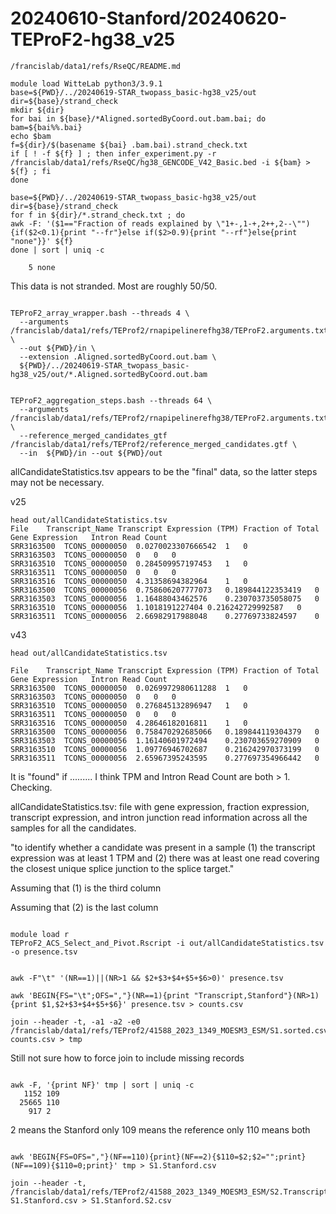 
#	20240610-Stanford/20240620-TEProF2-hg38_v25



```
/francislab/data1/refs/RseQC/README.md 
```

```
module load WitteLab python3/3.9.1
base=${PWD}/../20240619-STAR_twopass_basic-hg38_v25/out
dir=${base}/strand_check
mkdir ${dir}
for bai in ${base}/*Aligned.sortedByCoord.out.bam.bai; do
bam=${bai%%.bai}
echo $bam
f=${dir}/$(basename ${bai} .bam.bai).strand_check.txt
if [ ! -f ${f} ] ; then infer_experiment.py -r /francislab/data1/refs/RseQC/hg38_GENCODE_V42_Basic.bed -i ${bam} > ${f} ; fi
done
```

```
base=${PWD}/../20240619-STAR_twopass_basic-hg38_v25/out
dir=${base}/strand_check
for f in ${dir}/*.strand_check.txt ; do
awk -F: '($1=="Fraction of reads explained by \"1+-,1-+,2++,2--\""){if($2<0.1){print "--fr"}else if($2>0.9){print "--rf"}else{print "none"}}' ${f}
done | sort | uniq -c
```


```
    5 none
```

This data is not stranded. Most are roughly 50/50.









```

TEProF2_array_wrapper.bash --threads 4 \
  --arguments /francislab/data1/refs/TEProf2/rnapipelinerefhg38/TEProF2.arguments.txt \
  --out ${PWD}/in \
  --extension .Aligned.sortedByCoord.out.bam \
  ${PWD}/../20240619-STAR_twopass_basic-hg38_v25/out/*.Aligned.sortedByCoord.out.bam

```



```

TEProF2_aggregation_steps.bash --threads 64 \
  --arguments /francislab/data1/refs/TEProf2/rnapipelinerefhg38/TEProF2.arguments.txt \
  --reference_merged_candidates_gtf /francislab/data1/refs/TEProf2/reference_merged_candidates.gtf \
  --in  ${PWD}/in --out ${PWD}/out

```



allCandidateStatistics.tsv appears to be the "final" data, so the latter steps may not be necessary.







v25
```
head out/allCandidateStatistics.tsv 
File	Transcript_Name	Transcript Expression (TPM)	Fraction of Total Gene Expression	Intron Read Count
SRR3163500	TCONS_00000050	0.0270023307666542	1	0
SRR3163503	TCONS_00000050	0	0	0
SRR3163510	TCONS_00000050	0.284509957197453	1	0
SRR3163511	TCONS_00000050	0	0	0
SRR3163516	TCONS_00000050	4.31358694382964	1	0
SRR3163500	TCONS_00000056	0.758606207777073	0.189844122353419	0
SRR3163503	TCONS_00000056	1.16488043462576	0.230703735058075	0
SRR3163510	TCONS_00000056	1.1018191227404	0.216242729992587	0
SRR3163511	TCONS_00000056	2.66982917988048	0.27769733824597	0
```


v43
```
head out/allCandidateStatistics.tsv 

File	Transcript_Name	Transcript Expression (TPM)	Fraction of Total Gene Expression	Intron Read Count
SRR3163500	TCONS_00000050	0.0269972980611288	1	0
SRR3163503	TCONS_00000050	0	0	0
SRR3163510	TCONS_00000050	0.276845132896947	1	0
SRR3163511	TCONS_00000050	0	0	0
SRR3163516	TCONS_00000050	4.28646182016811	1	0
SRR3163500	TCONS_00000056	0.758470292685066	0.189844119304379	0
SRR3163503	TCONS_00000056	1.16140601972494	0.230703659270909	0
SRR3163510	TCONS_00000056	1.09776946702687	0.216242970373199	0
SRR3163511	TCONS_00000056	2.65967395243595	0.277697354966442	0

```


It is "found" if ......... I think TPM and Intron Read Count are both > 1. Checking.

allCandidateStatistics.tsv: file with gene expression, fraction expression, transcript expression, and intron junction read information across all the samples for all the candidates.

"to identify whether a candidate was present in a sample (1) the transcript expression was at least 1 TPM and (2) there was at least one read covering the closest unique splice junction to the splice target."

Assuming that (1) is the third column

Assuming that (2) is the last column



```

module load r
TEProF2_ACS_Select_and_Pivot.Rscript -i out/allCandidateStatistics.tsv -o presence.tsv

```



```

awk -F"\t" '(NR==1)||(NR>1 && $2+$3+$4+$5+$6>0)' presence.tsv

awk 'BEGIN{FS="\t";OFS=","}(NR==1){print "Transcript,Stanford"}(NR>1){print $1,$2+$3+$4+$5+$6}' presence.tsv > counts.csv

join --header -t, -a1 -a2 -e0 /francislab/data1/refs/TEProf2/41588_2023_1349_MOESM3_ESM/S1.sorted.csv counts.csv > tmp

```

Still not sure how to force join to include missing records

```

awk -F, '{print NF}' tmp | sort | uniq -c
   1152 109
  25665 110
    917 2

```

2 means the Stanford only
109 means the reference only
110 means both


```

awk 'BEGIN{FS=OFS=","}(NF==110){print}(NF==2){$110=$2;$2="";print}(NF==109){$110=0;print}' tmp > S1.Stanford.csv

join --header -t, /francislab/data1/refs/TEProf2/41588_2023_1349_MOESM3_ESM/S2.TranscriptIDs.txt S1.Stanford.csv > S1.Stanford.S2.csv

```







